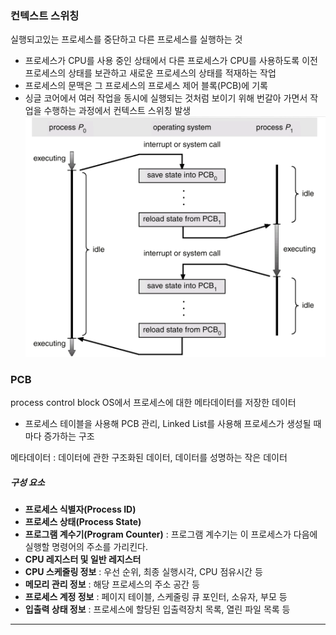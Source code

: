 ### 컨텍스트 스위칭
실행되고있는 프로세스를 중단하고 다른 프로세스를 실행하는 것
- 프로세스가 CPU를 사용 중인 상태에서 다른 프로세스가 CPU를 사용하도록 이전 프로세스의 상태를 보관하고 새로운 프로세스의 상태를 적재하는 작업
- 프로세스의 문맥은 그 프로세스의 프로세스 제어 블록(PCB)에 기록
- 싱글 코어에서 여러 작업을 동시에 실행되는 것처럼 보이기 위해 번갈아 가면서 작업을 수행하는 과정에서 컨텍스트 스위칭 발생
![context_switching](../image/context_switching.png)

### PCB
process control block
OS에서 프로세스에 대한 메타데이터를 저장한 데이터
- 프로세스 테이블을 사용해 PCB 관리, Linked List를 사용해 프로세스가 생성될 때마다 증가하는 구조

메타데이터 : 데이터에 관한 구조화된 데이터, 데이터를 성명하는 작은 데이터

##### 구성 요소

- **프로세스 식별자(Process ID)**
- **프로세스 상태(Process State)**
- **프로그램 계수기(Program Counter)** : 프로그램 계수기는 이 프로세스가 다음에 실행할 명령어의 주소를 가리킨다.
- **CPU 레지스터 및 일반 레지스터**
- **CPU 스케줄링 정보** : 우선 순위, 최종 실행시각, CPU 점유시간 등
- **메모리 관리 정보** : 해당 프로세스의 주소 공간 등
- **프로세스 계정 정보** : 페이지 테이블, 스케줄링 큐 포인터, 소유자, 부모 등
- **입출력 상태 정보** : 프로세스에 할당된 입출력장치 목록, 열린 파일 목록 등


---
<!-- ### 출처
[]() -->